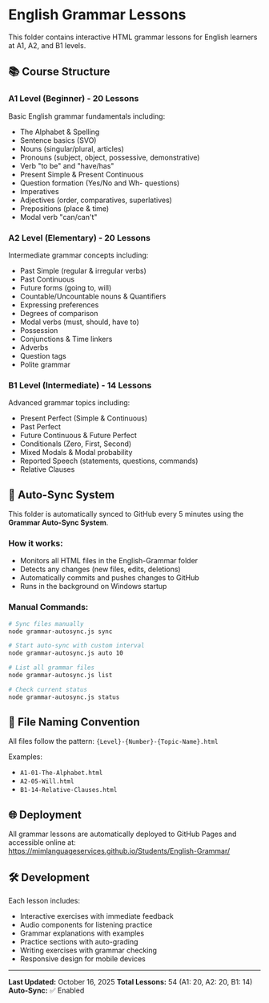 # English Grammar Lessons

This folder contains interactive HTML grammar lessons for English learners at A1, A2, and B1 levels.

## 📚 Course Structure

### A1 Level (Beginner) - 20 Lessons
Basic English grammar fundamentals including:
- The Alphabet & Spelling
- Sentence basics (SVO)
- Nouns (singular/plural, articles)
- Pronouns (subject, object, possessive, demonstrative)
- Verb "to be" and "have/has"
- Present Simple & Present Continuous
- Question formation (Yes/No and Wh- questions)
- Imperatives
- Adjectives (order, comparatives, superlatives)
- Prepositions (place & time)
- Modal verb "can/can't"

### A2 Level (Elementary) - 20 Lessons
Intermediate grammar concepts including:
- Past Simple (regular & irregular verbs)
- Past Continuous
- Future forms (going to, will)
- Countable/Uncountable nouns & Quantifiers
- Expressing preferences
- Degrees of comparison
- Modal verbs (must, should, have to)
- Possession
- Conjunctions & Time linkers
- Adverbs
- Question tags
- Polite grammar

### B1 Level (Intermediate) - 14 Lessons
Advanced grammar topics including:
- Present Perfect (Simple & Continuous)
- Past Perfect
- Future Continuous & Future Perfect
- Conditionals (Zero, First, Second)
- Mixed Modals & Modal probability
- Reported Speech (statements, questions, commands)
- Relative Clauses

## 🚀 Auto-Sync System

This folder is automatically synced to GitHub every 5 minutes using the **Grammar Auto-Sync System**.

### How it works:
- Monitors all HTML files in the English-Grammar folder
- Detects any changes (new files, edits, deletions)
- Automatically commits and pushes changes to GitHub
- Runs in the background on Windows startup

### Manual Commands:
```bash
# Sync files manually
node grammar-autosync.js sync

# Start auto-sync with custom interval
node grammar-autosync.js auto 10

# List all grammar files
node grammar-autosync.js list

# Check current status
node grammar-autosync.js status
```

## 📝 File Naming Convention

All files follow the pattern: `{Level}-{Number}-{Topic-Name}.html`

Examples:
- `A1-01-The-Alphabet.html`
- `A2-05-Will.html`
- `B1-14-Relative-Clauses.html`

## 🌐 Deployment

All grammar lessons are automatically deployed to GitHub Pages and accessible online at:
https://mimlanguageservices.github.io/Students/English-Grammar/

## 🛠️ Development

Each lesson includes:
- Interactive exercises with immediate feedback
- Audio components for listening practice
- Grammar explanations with examples
- Practice sections with auto-grading
- Writing exercises with grammar checking
- Responsive design for mobile devices

---

**Last Updated:** October 16, 2025
**Total Lessons:** 54 (A1: 20, A2: 20, B1: 14)
**Auto-Sync:** ✅ Enabled

